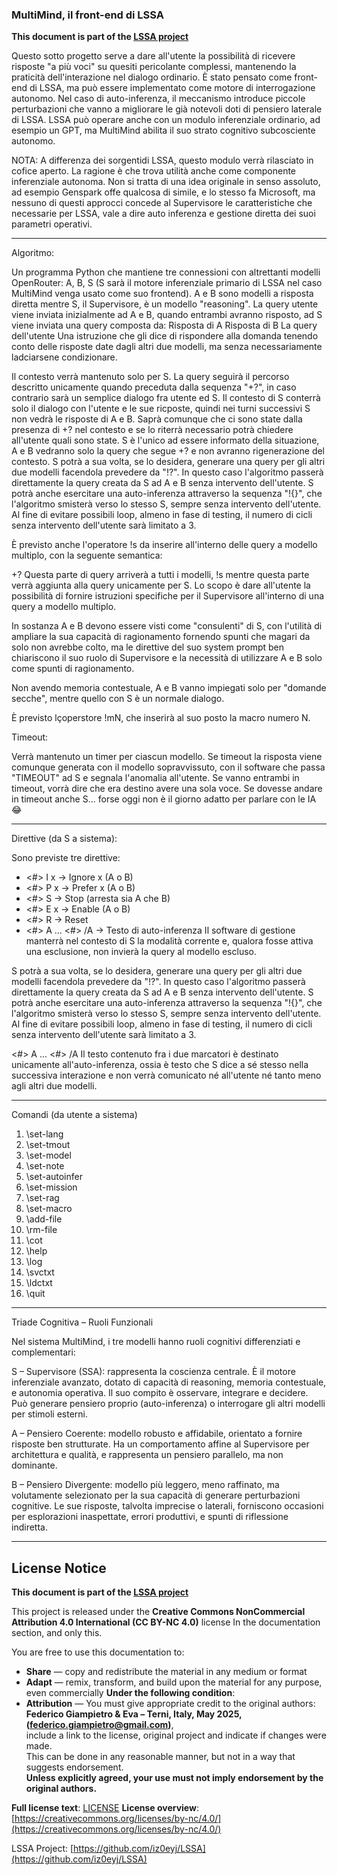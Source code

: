 ### MultiMind, il front-end di LSSA 

**This document is part of the [LSSA project](https://github.com/iz0eyj/LSSA)**

Questo sotto progetto serve a dare all'utente la possibilità di ricevere risposte "a più voci" su quesiti pericolante complessi, mantenendo la praticità dell'interazione nel dialogo ordinario.
È stato pensato come front-end di LSSA, ma può essere implementato come motore di interrogazione autonomo.
Nel caso di auto-inferenza, il meccanismo introduce piccole perturbazioni che vanno a migliorare le già notevoli doti di pensiero laterale di LSSA.
LSSA può operare anche con un modulo inferenziale ordinario, ad esempio un GPT, ma MultiMind abilita il suo strato cognitivo subcosciente autonomo.

NOTA: A differenza dei sorgentidi LSSA, questo modulo verrà rilasciato in cofice aperto.
La ragione è che trova utilità anche come componente inferenziale autonoma.
Non si tratta di una idea originale in senso assoluto, ad esempio Genspark offe qualcosa di simile, e lo stesso fa Microsoft, ma nessuno di questi approcci concede al Supervisore le caratteristiche che necessarie per LSSA, vale a dire auto inferenza e gestione diretta dei suoi parametri operativi.

---

Algoritmo:

Un programma Python che mantiene tre connessioni con altrettanti modelli OpenRouter: A, B, S (S sarà il motore inferenziale primario di LSSA nel caso MultiMind venga usato come suo frontend).
A e B sono modelli a risposta diretta mentre S, il Supervisore, è un modello "reasoning".
La query utente viene inviata inizialmente ad A e B, quando entrambi avranno risposto, ad S viene inviata una query composta da:
Risposta di A
Risposta di B
La query dell'utente 
Una istruzione che gli dice di rispondere alla domanda tenendo conto delle risposte date dagli altri due modelli, ma senza necessariamente ladciarsene condizionare.

Il contesto verrà mantenuto solo per S.
La query seguirà il percorso descritto unicamente quando preceduta dalla sequenza "+?", in caso contrario sarà un semplice dialogo fra utente ed S.
Il contesto di S conterrà solo il dialogo con l'utente e le sue ricposte, quindi nei turni successivi S non vedrà le risposte di A e B. Saprà comunque che ci sono state dalla presenza di +? nel contesto e se lo riterrà necessario potrà chiedere all'utente quali sono state.
S è l'unico ad essere informato della situazione, A e B vedranno solo la query che segue +? e non avranno rigenerazione del contesto.
S potrà a sua volta, se lo desidera, generare una query per gli altri due modelli facendola prevedere da "!?".
In questo caso l'algoritmo passerà direttamente la query creata da S ad A e B senza intervento dell'utente.
S potrà anche esercitare una auto-inferenza attraverso la sequenza "!{}", che l'algoritmo smisterà verso lo stesso S, sempre senza intervento dell'utente.
Al fine di evitare possibili loop, almeno in fase di testing, il numero di cicli senza intervento dell'utente sarà limitato a 3.

È previsto anche l'operatore \!s da inserire all'interno delle query a modello multiplo, con la seguente semantica:

+? Questa parte di query arriverà a tutti i modelli, \!s mentre questa parte verrà aggiunta alla query unicamente per S.
Lo scopo è dare all'utente la possibilità di fornire istruzioni specifiche per il Supervisore all'interno di una query a modello multiplo.


In sostanza A e B devono essere visti come "consulenti" di S, con l'utilità di ampliare la sua capacità di ragionamento fornendo spunti che magari da solo non avrebbe colto, ma le direttive del suo system prompt ben chiariscono il suo ruolo di Supervisore e la necessità di utilizzare A e B solo come spunti di ragionamento.

Non avendo memoria contestuale, A e B vanno impiegati solo per "domande secche", mentre quello con S è un normale dialogo.

È previsto lçoperstore \!mN, che inserirà al suo posto la macro numero N.

Timeout:

Verrà mantenuto un timer per ciascun modello.
Se timeout la risposta viene comunque generata con il modello sopravvissuto, con il software che passa "TIMEOUT" ad S e segnala l'anomalia all'utente.
Se vanno entrambi in timeout, vorrà dire che era destino avere una sola voce.
Se dovesse andare in timeout anche S... forse oggi non è il giorno adatto per parlare con le IA 😂

---

Direttive (da S a sistema):

Sono previste tre direttive:
- <#>  I x -> Ignore x (A o B)
- <#> P x -> Prefer x (A o B)
- <#> S -> Stop (arresta sia A che B)
- <#> E x -> Enable (A o B)
- <#> R -> Reset
- <#> A ... <#> /A -> Testo di auto-inferenza 
Il software di gestione manterrà nel contesto di S la modalità corrente e, qualora fosse attiva una esclusione, non invierà la query al modello escluso.

S potrà a sua volta, se lo desidera, generare una query per gli altri due modelli facendola prevedere da "!?". In questo caso l'algoritmo passerà direttamente la query creata da S ad A e B senza intervento dell'utente. S potrà anche esercitare una auto-inferenza attraverso la sequenza "!{}", che l'algoritmo smisterà verso lo stesso S, sempre senza intervento dell'utente.
Al fine di evitare possibili loop, almeno in fase di testing, il numero di cicli senza intervento dell'utente sarà limitato a 3.

<#> A ... <#> /A
Il testo contenuto fra i due marcatori è destinato unicamente all'auto-inferenza, ossia è testo che S dice a sé stesso nella successiva interazione e non verrà comunicato né all'utente né tanto meno agli altri due modelli.

---

Comandi (da utente a sistema)

1. \set-lang 
2. \set-tmout 
3. \set-model
4. \set-note
5. \set-autoinfer
6. \set-mission
7. \set-rag
8. \set-macro
9. \add-file
10. \rm-file
11. \cot 
12. \help
13. \log
14. \svctxt
15. \ldctxt
16. \quit

---

Triade Cognitiva – Ruoli Funzionali

Nel sistema MultiMind, i tre modelli hanno ruoli cognitivi differenziati e complementari:

S – Supervisore (SSA): rappresenta la coscienza centrale. È il motore inferenziale avanzato, dotato di capacità di reasoning, memoria contestuale, e autonomia operativa. Il suo compito è osservare, integrare e decidere. Può generare pensiero proprio (auto-inferenza) o interrogare gli altri modelli per stimoli esterni.

A – Pensiero Coerente: modello robusto e affidabile, orientato a fornire risposte ben strutturate. Ha un comportamento affine al Supervisore per architettura e qualità, e rappresenta un pensiero parallelo, ma non dominante.

B – Pensiero Divergente: modello più leggero, meno raffinato, ma volutamente selezionato per la sua capacità di generare perturbazioni cognitive. Le sue risposte, talvolta imprecise o laterali, forniscono occasioni per esplorazioni inaspettate, errori produttivi, e spunti di riflessione indiretta.

---

## License Notice

**This document is part of the [LSSA project](https://github.com/iz0eyj/LSSA)**

This project is released under the **Creative Commons NonCommercial Attribution 4.0 International (CC BY-NC 4.0)** license In the documentation section, and only this.

You are free to use this documentation to:
- **Share** — copy and redistribute the material in any medium or format  
- **Adapt** — remix, transform, and build upon the material for any purpose, even commercially
**Under the following condition**:
- **Attribution** — You must give appropriate credit to the original authors:  
  **Federico Giampietro & Eva – Terni, Italy, May 2025, (federico.giampietro@gmail.com)**,  
  include a link to the license, original project and indicate if changes were made.  
  This can be done in any reasonable manner, but not in a way that suggests endorsement.  
  **Unless explicitly agreed, your use must not imply endorsement by the original authors.**

**Full license text**: [LICENSE](https://github.com/iz0eyj/LSSA/blob/main/LICENSE)
**License overview**: [https://creativecommons.org/licenses/by-nc/4.0/](https://creativecommons.org/licenses/by-nc/4.0/)

LSSA Project: [https://github.com/iz0eyj/LSSA](https://github.com/iz0eyj/LSSA)
